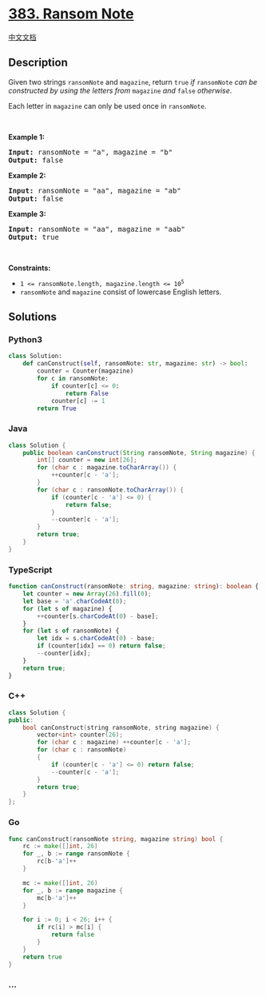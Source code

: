 # [383. Ransom Note](https://leetcode.com/problems/ransom-note)

[中文文档](/solution/0300-0399/0383.Ransom%20Note/README.md)

## Description

<p>Given two strings <code>ransomNote</code> and <code>magazine</code>, return <code>true</code><em> if </em><code>ransomNote</code><em> can be constructed by using the letters from </em><code>magazine</code><em> and </em><code>false</code><em> otherwise</em>.</p>

<p>Each letter in <code>magazine</code> can only be used once in <code>ransomNote</code>.</p>

<p>&nbsp;</p>
<p><strong>Example 1:</strong></p>
<pre><strong>Input:</strong> ransomNote = "a", magazine = "b"
<strong>Output:</strong> false
</pre><p><strong>Example 2:</strong></p>
<pre><strong>Input:</strong> ransomNote = "aa", magazine = "ab"
<strong>Output:</strong> false
</pre><p><strong>Example 3:</strong></p>
<pre><strong>Input:</strong> ransomNote = "aa", magazine = "aab"
<strong>Output:</strong> true
</pre>
<p>&nbsp;</p>
<p><strong>Constraints:</strong></p>

<ul>
	<li><code>1 &lt;= ransomNote.length, magazine.length &lt;= 10<sup>5</sup></code></li>
	<li><code>ransomNote</code> and <code>magazine</code> consist of lowercase English letters.</li>
</ul>

## Solutions

<!-- tabs:start -->

### **Python3**

```python
class Solution:
    def canConstruct(self, ransomNote: str, magazine: str) -> bool:
        counter = Counter(magazine)
        for c in ransomNote:
            if counter[c] <= 0:
                return False
            counter[c] -= 1
        return True
```

### **Java**

```java
class Solution {
    public boolean canConstruct(String ransomNote, String magazine) {
        int[] counter = new int[26];
        for (char c : magazine.toCharArray()) {
            ++counter[c - 'a'];
        }
        for (char c : ransomNote.toCharArray()) {
            if (counter[c - 'a'] <= 0) {
                return false;
            }
            --counter[c - 'a'];
        }
        return true;
    }
}
```

### **TypeScript**

```ts
function canConstruct(ransomNote: string, magazine: string): boolean {
    let counter = new Array(26).fill(0);
    let base = 'a'.charCodeAt(0);
    for (let s of magazine) {
        ++counter[s.charCodeAt(0) - base];
    }
    for (let s of ransomNote) {
        let idx = s.charCodeAt(0) - base;
        if (counter[idx] == 0) return false;
        --counter[idx];
    }
    return true;
}
```

### **C++**

```cpp
class Solution {
public:
    bool canConstruct(string ransomNote, string magazine) {
        vector<int> counter(26);
        for (char c : magazine) ++counter[c - 'a'];
        for (char c : ransomNote)
        {
            if (counter[c - 'a'] <= 0) return false;
            --counter[c - 'a'];
        }
        return true;
    }
};
```

### **Go**

```go
func canConstruct(ransomNote string, magazine string) bool {
	rc := make([]int, 26)
	for _, b := range ransomNote {
		rc[b-'a']++
	}

	mc := make([]int, 26)
	for _, b := range magazine {
		mc[b-'a']++
	}

	for i := 0; i < 26; i++ {
		if rc[i] > mc[i] {
			return false
		}
	}
	return true
}
```

### **...**

```

```

<!-- tabs:end -->
